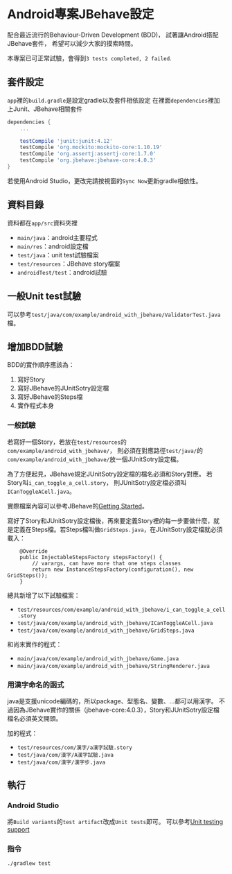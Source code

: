 # Android專案JBehave設定

配合最近流行的Behaviour-Driven Development (BDD)，
試著讓Android搭配JBehave套件，
希望可以減少大家的摸索時間。

本專案已可正常試驗，會得到`3 tests completed, 2 failed`.


## 套件設定
`app`裡的`build.gradle`是設定gradle以及套件相依設定
在裡面`dependencies`裡加上Junit、JBehave相關套件
```groovy
dependencies {
    ...

    testCompile 'junit:junit:4.12'
    testCompile 'org.mockito:mockito-core:1.10.19'
    testCompile 'org.assertj:assertj-core:1.7.0'
    testCompile 'org.jbehave:jbehave-core:4.0.3'
}
```
若使用Android Studio，更改完請按視窗的`Sync Now`更新gradle相依性。

## 資料目錄
資料都在`app/src`資料夾裡

* `main/java`：android主要程式
* `main/res`：android設定檔
* `test/java`：unit test試驗檔案
* `test/resources`：JBehave story檔案
* `androidTest/test`：android試驗

## 一般Unit test試驗
可以參考`test/java/com/example/android_with_jbehave/ValidatorTest.java`檔。

## 增加BDD試驗
BDD的實作順序應該為：

1. 寫好Story
2. 寫好JBehave的JUnitSotry設定檔
3. 寫好JBehave的Steps檔
4. 實作程式本身

### 一般試驗
若寫好一個Story，若放在`test/resources`的`com/example/android_with_jbehave/`，
則必須在對應路徑`test/java/`的`com/example/android_with_jbehave/`放一個JUnitSotry設定檔。

為了方便起見，JBehave規定JUnitSotry設定檔的檔名必須和Story對應。
若Story叫`i_can_toggle_a_cell.story`，
則JUnitSotry設定檔必須叫`ICanToggleACell.java`。

實際檔案內容可以參考JBehave的[Getting Started](http://jbehave.org/reference/stable/getting-started.html)。

寫好了Story和JUnitSotry設定檔後，再來要定義Story裡的每一步要做什麼，就是定義在Steps檔。若Steps檔叫做`GridSteps.java`，在JUnitSotry設定檔就必須載入：
```
    @Override
    public InjectableStepsFactory stepsFactory() {
        // varargs, can have more that one steps classes
        return new InstanceStepsFactory(configuration(), new GridSteps());
    }
```

總共新增了以下試驗檔案：

* `test/resources/com/example/android_with_jbehave/i_can_toggle_a_cell.story`
* `test/java/com/example/android_with_jbehave/ICanToggleACell.java`
* `test/java/com/example/android_with_jbehave/GridSteps.java`

和尚末實作的程式：

* `main/java/com/example/android_with_jbehave/Game.java`
* `main/java/com/example/android_with_jbehave/StringRenderer.java`

### 用漢字命名的函式
java是支援unicode編碼的，所以package、型態名、變數、…都可以用漢字。
不過因為JBehave實作的關係（jbehave-core:4.0.3），Story和JUnitSotry設定檔檔名必須英文開頭。

加的程式：
* `test/resources/com/漢字/a漢字試驗.story`
* `test/java/com/漢字/A漢字試驗.java`
* `test/java/com/漢字/漢字步.java`


## 執行

### Android Studio
將`Build variants`的`test artifact`改成`Unit tests`即可。
可以參考[Unit testing support](http://tools.android.com/tech-docs/unit-testing-support)

### 指令
`./gradlew test`
